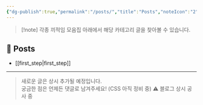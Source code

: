 ```yaml
---
{"dg-publish":true,"permalink":"/posts/","title":"Posts","noteIcon":"2","created":"2025-08-06T14:28:01.352+09:00","updated":"2025-08-06T14:41:20.146+09:00"}
---
```


> [!note] 각종 끼적임 모음집
아래에서 해당 카테고리 글을 찾아볼 수 있습니다.

## 📂 Posts
- [[first_step\|first_step]]

---

> 새로운 글은 상시 추가될 예정입니다.  
> 궁금한 점은 언제든 댓글로 남겨주세요! (CSS 아직 정비 중)
>⚠️ 블로그 상시 공사 중